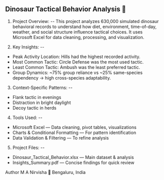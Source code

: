 Dinosaur Tactical Behavior Analysis 🦖
-------
1. Project Overview:
--
This project analyzes 630,000 simulated dinosaur behavioral records to understand how diet, environment, time-of-day, weather, and social structure influence tactical choices.
It uses Microsoft Excel for data cleaning, processing, and visualization.

2. Key Insights:
--
- Peak Activity Location: Hills had the highest recorded activity.
- Most Common Tactic: Circle Defense was the most used tactic.
- Least Common Tactic: Ambush was the least preferred tactic.
- Group Dynamics: ~75% group reliance vs ~25% same-species dependency → high cross-species adaptability.

3. Context-Specific Patterns:
--
- Flank tactic in evenings
- Distraction in bright daylight
- Decoy tactic in herds

4. Tools Used:
--
- Microsoft Excel — Data cleaning, pivot tables, visualizations
- Charts & Conditional Formatting — For pattern identification
- Data Validation & Filtering — To refine analysis

5. Project Files:
--
- Dinosaur_Tactical_Behavior.xlsx — Main dataset & analysis
- Insights_Summary.pdf — Concise findings for quick review

Author
M A Nirvisha
📍 Bengaluru, India
